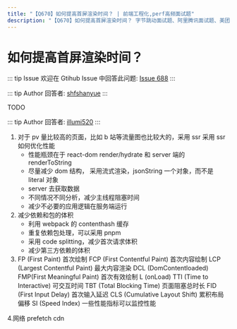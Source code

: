 ```yaml
---
title: "【Q670】如何提高首屏渲染时间？ | 前端工程化,perf高频面试题"
description: "【Q670】如何提高首屏渲染时间？ 字节跳动面试题、阿里腾讯面试题、美团小米面试题。"
---
```


# 如何提高首屏渲染时间？

::: tip Issue
欢迎在 Gtihub Issue 中回答此问题: [Issue 688](https://github.com/shfshanyue/Daily-Question/issues/688)
:::

::: tip Author
回答者: [shfshanyue](https://github.com/shfshanyue)
:::

TODO

::: tip Author
回答者: [illumi520](https://github.com/illumi520)
:::

1. 对于 pv 量比较高的页面，比如 b 站等流量图也比较大的，采用 ssr
   采用 ssr 如何优化性能
   - 性能瓶颈在于 react-dom render/hydrate 和 server 端的 renderToString
   - 尽量减少 dom 结构， 采用流式渲染，jsonString 一个对象，而不是 literal 对象
   - server 去获取数据
   - 不同情况不同分析，减少主线程阻塞时间
   - 减少不必要的应用逻辑在服务端运行
2. 减少依赖和包的体积
   - 利用 webpack 的 contenthash 缓存
   - 重复依赖包处理，可以采用 pnpm
   - 采用 code splitting，减少首次请求体积
   - 减少第三方依赖的体积
3. FP (First Paint) 首次绘制
   FCP (First Contentful Paint) 首次内容绘制
   LCP (Largest Contentful Paint) 最大内容渲染
   DCL (DomContentloaded)
   FMP(First Meaningful Paint) 首次有效绘制
   L (onLoad)
   TTI (Time to Interactive) 可交互时间
   TBT (Total Blocking Time) 页面阻塞总时长
   FID (First Input Delay) 首次输入延迟
   CLS (Cumulative Layout Shift) 累积布局偏移
   SI (Speed Index)
   一些性能指标可以监控性能

4.网络 prefetch cdn
